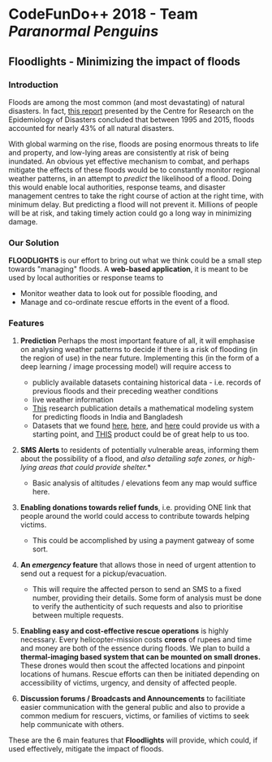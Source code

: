 # CodeFunDo++ 2018 - Team *Paranormal Penguins*

## Floodlights - Minimizing the impact of floods

### Introduction
Floods are among the most common (and most devastating) of natural disasters. In fact, [this report](https://reliefweb.int/sites/reliefweb.int/files/resources/COP21_WeatherDisastersReport_2015_FINAL.pdf) presented by the Centre for Research on the Epidemiology of Disasters concluded that between 1995 and 2015, floods accounted for nearly 43% of all natural disasters.

With global warming on the rise, floods are posing enormous threats to life and property, and low-lying areas are consistently at risk of being inundated. An obvious yet effective mechanism to combat, and perhaps mitigate the effects of these floods would be to constantly monitor regional weather patterns, in an attempt to _predict_ the likelihood of a flood. Doing this would enable local authorities, response teams, and disaster management centres to take the right course of action at the right time, with minimum delay. But predicting a flood will not prevent it. Millions of people will be at risk, and taking timely action could go a long way in minimizing damage.

### Our Solution
**FLOODLIGHTS** is our effort to bring out what we think could be a small step towards "managing" floods. 
A **web-based application**, it is meant to be used by local authorities or response teams to 
- Monitor weather data to look out for possible flooding, and 
- Manage and co-ordinate rescue efforts in the event of a flood.

### Features
1. **Prediction** Perhaps the most important feature of all, it will emphasise on analysing weather patterns to decide if there is a risk of flooding (in the region of use) in the near future. Implementing this (in the form of a deep learning / image processing model) will require access to 
   - publicly available datasets containing historical data - i.e. records of previous floods and their preceding weather conditions
   - live weather information
   - [This](https://www.sciencedirect.com/science/article/pii/0309170888900437) research publication details a mathematical modeling system for predicting floods in India and Bangladesh
   - Datasets that we found [here](https://catalog.data.gov/dataset/ncdc-storm-events-database), [here](https://old.datahub.io/dataset/india-weather-data), and [here](https://www.kaggle.com/rajanand/rainfall-in-india) could provide us with a starting point, and [THIS](https://www.rmsi.com/products/india-floodrisk/) product could be of great help to us too.
   
2. **SMS Alerts** to residents of potentially vulnerable areas, informing them about the possibility of a flood, and **also detailing safe zones, or high-lying areas* that could provide shelter.**
   - Basic analysis of altitudes / elevations feom any map would suffice here.
   
3. **Enabling donations towards relief funds**, i.e. providing ONE link that people around the world could access to contribute towards helping victims.
   - This could be accomplished by using a payment gatweay of some sort.
   
4. **An _emergency_ feature** that allows those in need of urgent attention to send out a request for a pickup/evacuation. 
   - This will require the affected person to send an SMS to a fixed number, providing their details. Some form of analysis must be done to verify the authenticity of such requests and also to prioritise between multiple requests.
   
5. **Enabling easy and cost-effective rescue operations** is highly necessary. Every helicopter-mission costs **crores** of rupees and time and money are both of the essence during floods. We plan to build a **thermal-imaging based system that can be mounted on small drones.** These drones would then scout the affected locations and pinpoint locations of humans. Rescue efforts can then be initiated depending on accessibility of victims, urgency, and density of affected people. 


6. **Discussion forums / Broadcasts and Announcements** to facilitiate easier communication with the general public and also to provide a common medium for rescuers, victims, or families of victims to seek help communicate with others. 


These are the 6 main features that **Floodlights** will provide, which could, if used effectively, mitigate the impact of floods. 
